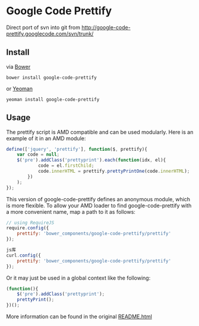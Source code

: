 # Google Code Prettify

Direct port of svn into git from http://google-code-prettify.googlecode.com/svn/trunk/

## Install

via [Bower](http://twitter.github.com/bower/)

	bower install google-code-prettify

or [Yeoman](http://yeoman.io/)

	yeoman install google-code-prettify


## Usage

The prettify script is AMD compatible and can be used modularly. Here is an example of it in an AMD module:

```javascript
define(['jquery', 'prettify'], function($, prettify){
	var code = null;
	$('pre').addClass('prettyprint').each(function(idx, el){
			code = el.firstChild;
			code.innerHTML = prettify.prettyPrintOne(code.innerHTML);
		})
	);
});
```

This version of google-code-prettify defines an anonymous module, which is more flexible.  To allow your AMD loader to find google-code-prettify with a more convenient name, map a path to it as follows:

```js
// using RequireJS
require.config({
	prettify: 'bower_components/google-code-prettify/prettify'
});

js库
curl.config({
	prettify: 'bower_components/google-code-prettify/prettify'
});
```

Or it may just be used in a global context like the following:

```javascript
(function(){
	$('pre').addClass('prettyprint');
	prettyPrint();
})();
```

More information can be found in the original [README.html](http://google-code-prettify.googlecode.com/svn/trunk/README.html)